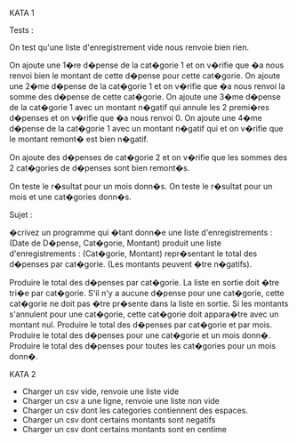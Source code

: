 
KATA 1 

Tests :

On test qu'une liste d'enregistrement vide nous renvoie bien rien.

On ajoute une 1�re d�pense de la cat�gorie 1 et on v�rifie que �a nous renvoi bien le montant de cette d�pense pour cette cat�gorie.
On ajoute une 2�me d�pense de la cat�gorie 1 et on v�rifie que �a nous renvoi la somme des d�pense de cette cat�gorie.
On ajoute une 3�me d�pense de la cat�gorie 1 avec un montant n�gatif qui annule les 2 premi�res d�penses et on v�rifie que �a nous renvoi 0.
On ajoute une 4�me d�pense de la cat�gorie 1 avec un montant n�gatif qui et on v�rifie que le montant remont� est bien n�gatif.

On ajoute des d�penses de cat�gorie 2 et on v�rifie que les sommes des 2 cat�gories de d�penses sont bien remont�s.

On teste le r�sultat pour un mois donn�s.
On teste le r�sultat pour un mois et une cat�gories donn�s.




Sujet : 

�crivez un programme qui �tant donn�e une liste d'enregistrements :
(Date de D�pense, Cat�gorie, Montant)
produit une liste d'enregistrements :
(Cat�gorie, Montant)
repr�sentant le total des d�penses par cat�gorie.
(Les montants peuvent �tre n�gatifs).


Produire le total des d�penses par cat�gorie.
La liste en sortie doit �tre tri�e par cat�gorie.
S'il n'y a aucune d�pense pour une cat�gorie, cette cat�gorie ne doit pas �tre pr�sente dans la liste en sortie.
Si les montants s'annulent pour une cat�gorie, cette cat�gorie doit appara�tre avec un montant nul.
Produire le total des d�penses par cat�gorie et par mois.
Produire le total des d�penses pour une cat�gorie et un mois donn�.
Produire le total des d�penses pour toutes les cat�gories pour un mois donn�.


KATA 2

- Charger un csv vide, renvoie une liste vide 
- Charger un csv a une ligne, renvoie une liste non vide
- Charger un csv dont les categories contiennent des espaces.
- Charger un csv dont certains montants sont negatifs
- Charger un csv dont certains montants sont en centime